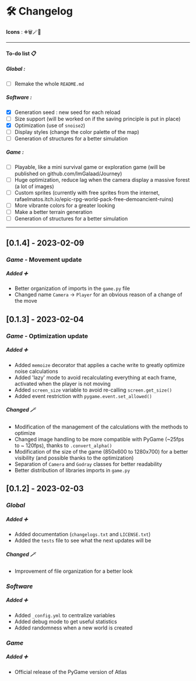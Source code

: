 # 🛠 Changelog

__Icons__ : ➕🗑🪄🐛

<hr>

#### To-do list 📋
##### Global :
- [ ] Remake the whole `README.md`
##### Software :
- [x] Generation seed : new seed for each reload
- [ ] Size support (will be worked on if the saving principle is put in place)
- [x] Optimization (use of `snoise2`)
- [ ] Display styles (change the color palette of the map)
- [ ] Generation of structures for a better simulation
##### Game :
- [ ] Playable, like a mini survival game or exploration game (will be published on github.com/ImGalaad/Journey)
- [ ] Huge optimization, reduce lag when the camera display a massive forest (a lot of images)
- [ ] Custom sprites (currently with free sprites from the internet, rafaelmatos.itch.io/epic-rpg-world-pack-free-demoancient-ruins)
- [ ] More vibrante colors for a greater looking
- [ ] Make a better terrain generation
- [ ] Generation of structures for a better simulation

<hr>

## [0.1.4] - 2023-02-09

### _Game_ - Movement update
##### Added  ➕
- Better organization of imports in the `game.py` file
- Changed name `Camera` -> `Player` for an obvious reason of a change of the move

## [0.1.3] - 2023-02-04

### _Game_ - Optimization update
##### Added  ➕
- Added `memoize` decorator that applies a cache write to greatly optimize noise calculations
- Added 'lazy' mode to avoid recalculating everything at each frame, activated when the player is not moving
- Added `screen_size` variable to avoid re-calling `screen.get_size()`
- Added event restriction with `pygame.event.set_allowed()`

##### Changed 🪄
- Modification of the management of the calculations with the methods to optimize
- Changed image handling to be more compatible with PyGame (~25fps to ~ 120fps), thanks to `.convert_alpha()`
- Modification of the size of the game (850x600 to 1280x700) for a better visibility (and possible thanks to the optimization)
- Separation of `Camera` and `Godray` classes for better readability
- Better distribution of libraries imports in `game.py`

## [0.1.2] - 2023-02-03

### _Global_
##### Added ➕
- Added documentation (`changelogs.txt` and `LICENSE.txt`)
- Added the `tests` file to see what the next updates will be
##### Changed 🪄
- Improvement of file organization for a better look


### _Software_
##### Added ➕
- Added `_config.yml` to centralize variables
- Added debug mode to get useful statistics
- Added randomness when a new world is created

### _Game_
##### Added  ➕
- Official release of the PyGame version of Atlas